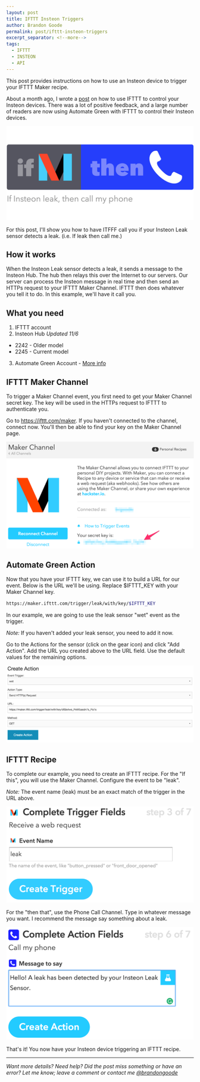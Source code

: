 ```yaml
---
layout: post
title: IFTTT Insteon Triggers
author: Brandon Goode
permalink: post/ifttt-insteon-triggers
excerpt_separator: <!--more-->
tags:
  - IFTTT
  - INSTEON
  - API
---
```


This post provides instructions on how to use an Insteon device to trigger your IFTTT Maker recipe.

About a month ago, I wrote a [post](/post/ifttt-plus-insteon/) on how to use IFTTT to control your Insteon devices. There was a lot of positive feedback, and a large number of readers are now using Automate Green with IFTTT to control their Insteon devices.

![If Insteon leak then call me](/assets/posts/if-leak-then-phone.png)

For this post, I'll show you how to have ITFFF call you if your Insteon Leak sensor detects a leak. (i.e. If leak then call me.)

<!--more-->

## How it works

When the Insteon Leak sensor detects a leak, it sends a message to the Insteon Hub.  The hub then relays this over the Internet to our servers.  Our server can process the Insteon message in real time and then send an HTTPs request to your IFTTT Maker Channel. IFTTT then does whatever you tell it to do. In this example, we'll have it call you.

## What you need

1. IFTTT account
2. Insteon Hub *Updated 11/6*
  * 2242 - Older model
  * 2245 - Current model
3. Automate Green Account - [More info](https://www.automategreen.com)

## IFTTT Maker Channel

To trigger a Maker Channel event, you first need to get your Maker Channel secret key.  The key will be used in the HTTPs request to IFTTT to authenticate you.

Go to https://ifttt.com/maker.  If you haven't connected to the channel, connect now. You'll then be able to find your key on the Maker Channel page.

![IFTTT Maker Channel](/assets/posts/ifttt-maker-channel.png)

## Automate Green Action

Now that you have your IFTTT key, we can use it to build a URL for our event.  Below is the URL we'll be using.  Replace $IFTTT_KEY with your Maker Channel key.

```sh
https://maker.ifttt.com/trigger/leak/with/key/$IFTTT_KEY
```


In our example, we are going to use the leak sensor "wet" event as the trigger.

*Note:* If you haven't added your leak sensor, you need to add it now.

Go to the Actions for the sensor (click on the gear icon) and click "Add Action".  Add the URL you created above to the URL field. Use the default values for the remaining options.

![Create Action for Leak](/assets/posts/create-action-leak.png)


## IFTTT Recipe

To complete our example, you need to create an IFTTT recipe.  For the "If this", you will use the Maker Channel.  Configure the event to be "leak".

*Note:* The event name (leak) must be an exact match of the trigger in the URL above.

![Maker Channel Trigger Leak](/assets/posts/ifttt-leak-event.png)

For the "then that", use the Phone Call Channel.  Type in whatever message you want. I recommend the message say something about a leak.

![Phone Call Channel Event](/assets/posts/ifttt-leak-phone.png)

That's it!  You now have your Insteon device triggering an IFTTT recipe.

<hr>

*Want more details? Need help? Did the post miss something or have an error?  Let me know; leave a comment or contact me [@brandongoode](https://twitter.com/brandongoode)*

